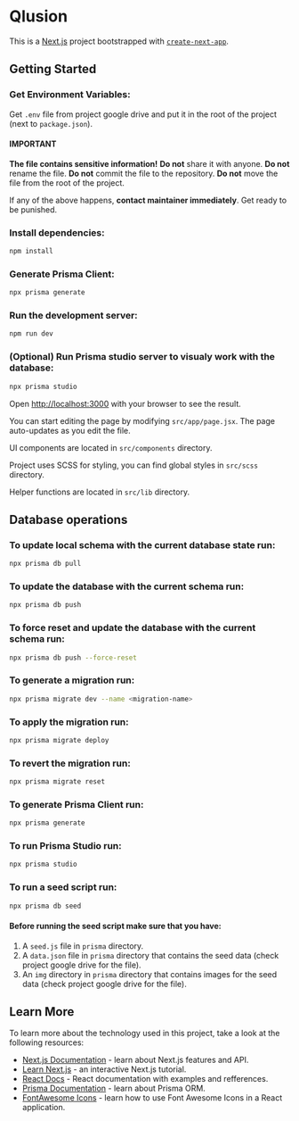 # Qlusion

This is a [Next.js](https://nextjs.org/) project bootstrapped with [`create-next-app`](https://github.com/vercel/next.js/tree/canary/packages/create-next-app).

## Getting Started

### Get Environment Variables:

Get `.env` file from project google drive and put it in the root of the project (next to `package.json`).

#### IMPORTANT

**The file contains sensitive information!**
**Do not** share it with anyone.
**Do not** rename the file.
**Do not** commit the file to the repository.
**Do not** move the file from the root of the project.

If any of the above happens, **contact maintainer immediately**. Get ready to be punished.

### Install dependencies:

```bash
npm install
```

### Generate Prisma Client:

```bash
npx prisma generate
```

### Run the development server:

```bash
npm run dev
```

### (Optional) Run Prisma studio server to visualy work with the database:

```bash
npx prisma studio
```

Open [http://localhost:3000](http://localhost:3000) with your browser to see the result.

You can start editing the page by modifying `src/app/page.jsx`. The page auto-updates as you edit the file.

UI components are located in `src/components` directory.

Project uses SCSS for styling, you can find global styles in `src/scss` directory.

Helper functions are located in `src/lib` directory.

## Database operations

### To update local schema with the current database state run:

```bash
npx prisma db pull
```

### To update the database with the current schema run:

```bash
npx prisma db push
```

### To force reset and update the database with the current schema run:

```bash
npx prisma db push --force-reset
```

### To generate a migration run:

```bash
npx prisma migrate dev --name <migration-name>
```

### To apply the migration run:

```bash
npx prisma migrate deploy
```

### To revert the migration run:

```bash
npx prisma migrate reset
```

### To generate Prisma Client run:

```bash
npx prisma generate
```

### To run Prisma Studio run:

```bash
npx prisma studio
```

### To run a seed script run:

```bash
npx prisma db seed
```

#### Before running the seed script make sure that you have:

1. A `seed.js` file in `prisma` directory.
2. A `data.json` file in `prisma` directory that contains the seed data (check project google drive for the file).
3. An `img` directory in `prisma` directory that contains images for the seed data (check project google drive for the file).

## Learn More

To learn more about the technology used in this project, take a look at the following resources:

- [Next.js Documentation](https://nextjs.org/docs) - learn about Next.js features and API.
- [Learn Next.js](https://nextjs.org/learn) - an interactive Next.js tutorial.
- [React Docs](https://react.dev/) - React documentation with examples and refferences.
- [Prisma Documentation](https://www.prisma.io/docs/orm) - learn about Prisma ORM.
- [FontAwesome Icons](https://docs.fontawesome.com/web/use-with/react) - learn how to use Font Awesome Icons in a React application.
